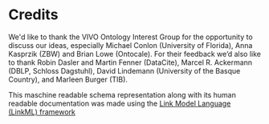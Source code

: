 # Credits

We'd like to thank the VIVO Ontology Interest Group for the opportunity to discuss our ideas, especially Michael Conlon (University of Florida), Anna Kasprzik (ZBW) and Brian Lowe (Ontocale). For their feedback we’d also like to thank Robin Dasler and Martin Fenner (DataCite), Marcel R. Ackermann (DBLP, Schloss Dagstuhl), David Lindemann (University of the Basque Country), and Marleen Burger (TIB).



This maschine readable schema representation along with its human readable documentation was made using the [Link Model Language (LinkML) framework](https://github.com/linkml)
